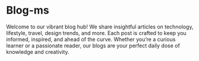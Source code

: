# Blog-ms
Welcome to our vibrant blog hub! We share insightful articles on technology, lifestyle, travel, design trends, and more. Each post is crafted to keep you informed, inspired, and ahead of the curve. Whether you’re a curious learner or a passionate reader, our blogs are your perfect daily dose of knowledge and creativity.

